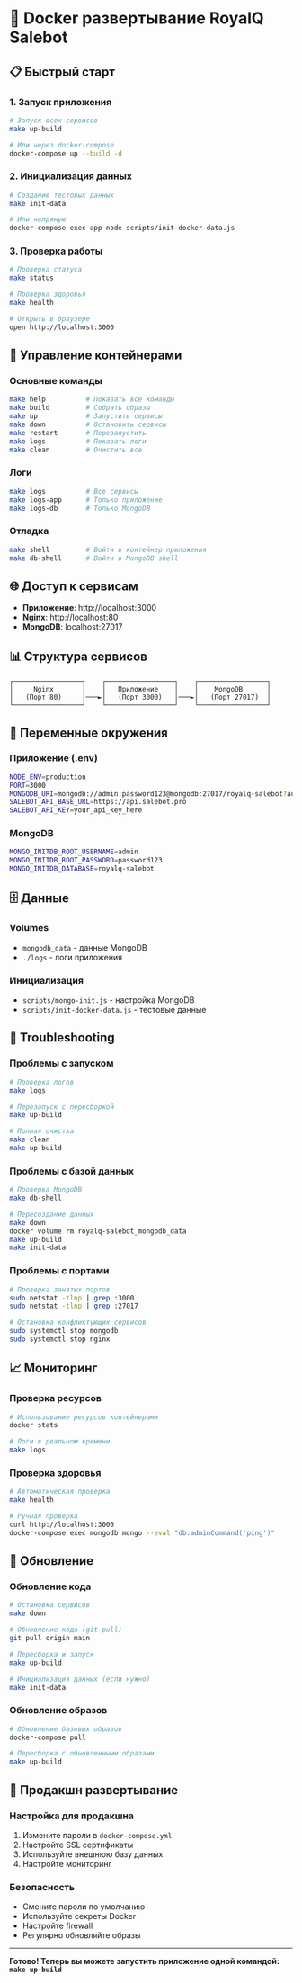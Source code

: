 # 🐳 Docker развертывание RoyalQ Salebot

## 📋 Быстрый старт

### 1. Запуск приложения
```bash
# Запуск всех сервисов
make up-build

# Или через docker-compose
docker-compose up --build -d
```

### 2. Инициализация данных
```bash
# Создание тестовых данных
make init-data

# Или напрямую
docker-compose exec app node scripts/init-docker-data.js
```

### 3. Проверка работы
```bash
# Проверка статуса
make status

# Проверка здоровья
make health

# Открыть в браузере
open http://localhost:3000
```

## 🔧 Управление контейнерами

### Основные команды
```bash
make help          # Показать все команды
make build         # Собрать образы
make up            # Запустить сервисы
make down          # Остановить сервисы
make restart       # Перезапустить
make logs          # Показать логи
make clean         # Очистить все
```

### Логи
```bash
make logs          # Все сервисы
make logs-app      # Только приложение
make logs-db       # Только MongoDB
```

### Отладка
```bash
make shell         # Войти в контейнер приложения
make db-shell      # Войти в MongoDB shell
```

## 🌐 Доступ к сервисам

- **Приложение**: http://localhost:3000
- **Nginx**: http://localhost:80
- **MongoDB**: localhost:27017

## 📊 Структура сервисов

```
┌─────────────────┐    ┌─────────────────┐    ┌─────────────────┐
│     Nginx       │    │   Приложение    │    │    MongoDB      │
│   (Порт 80)     │───►│   (Порт 3000)   │───►│   (Порт 27017)  │
└─────────────────┘    └─────────────────┘    └─────────────────┘
```

## 🔐 Переменные окружения

### Приложение (.env)
```bash
NODE_ENV=production
PORT=3000
MONGODB_URI=mongodb://admin:password123@mongodb:27017/royalq-salebot?authSource=admin
SALEBOT_API_BASE_URL=https://api.salebot.pro
SALEBOT_API_KEY=your_api_key_here
```

### MongoDB
```bash
MONGO_INITDB_ROOT_USERNAME=admin
MONGO_INITDB_ROOT_PASSWORD=password123
MONGO_INITDB_DATABASE=royalq-salebot
```

## 🗄️ Данные

### Volumes
- `mongodb_data` - данные MongoDB
- `./logs` - логи приложения

### Инициализация
- `scripts/mongo-init.js` - настройка MongoDB
- `scripts/init-docker-data.js` - тестовые данные

## 🚨 Troubleshooting

### Проблемы с запуском
```bash
# Проверка логов
make logs

# Перезапуск с пересборкой
make up-build

# Полная очистка
make clean
make up-build
```

### Проблемы с базой данных
```bash
# Проверка MongoDB
make db-shell

# Пересоздание данных
make down
docker volume rm royalq-salebot_mongodb_data
make up-build
make init-data
```

### Проблемы с портами
```bash
# Проверка занятых портов
sudo netstat -tlnp | grep :3000
sudo netstat -tlnp | grep :27017

# Остановка конфликтующих сервисов
sudo systemctl stop mongodb
sudo systemctl stop nginx
```

## 📈 Мониторинг

### Проверка ресурсов
```bash
# Использование ресурсов контейнерами
docker stats

# Логи в реальном времени
make logs
```

### Проверка здоровья
```bash
# Автоматическая проверка
make health

# Ручная проверка
curl http://localhost:3000
docker-compose exec mongodb mongo --eval "db.adminCommand('ping')"
```

## 🔄 Обновление

### Обновление кода
```bash
# Остановка сервисов
make down

# Обновление кода (git pull)
git pull origin main

# Пересборка и запуск
make up-build

# Инициализация данных (если нужно)
make init-data
```

### Обновление образов
```bash
# Обновление базовых образов
docker-compose pull

# Пересборка с обновленными образами
make up-build
```

## 🚀 Продакшн развертывание

### Настройка для продакшна
1. Измените пароли в `docker-compose.yml`
2. Настройте SSL сертификаты
3. Используйте внешнюю базу данных
4. Настройте мониторинг

### Безопасность
- Смените пароли по умолчанию
- Используйте секреты Docker
- Настройте firewall
- Регулярно обновляйте образы

---

**Готово! Теперь вы можете запустить приложение одной командой: `make up-build`**

